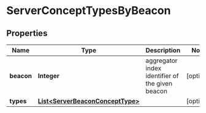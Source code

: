 
# ServerConceptTypesByBeacon

## Properties
Name | Type | Description | Notes
------------ | ------------- | ------------- | -------------
**beacon** | **Integer** | aggregator index identifier of the given beacon  |  [optional]
**types** | [**List&lt;ServerBeaconConceptType&gt;**](ServerBeaconConceptType.md) |  |  [optional]



